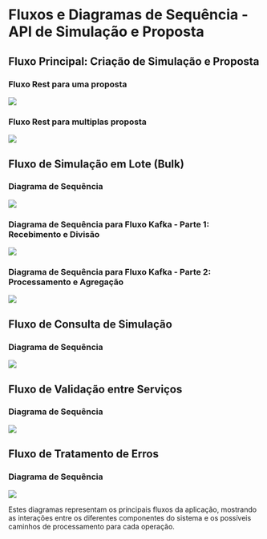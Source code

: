 # Fluxos e Diagramas de Sequência \- API de Simulação e Proposta

## Fluxo Principal: Criação de Simulação e Proposta

### Fluxo Rest para uma proposta

![](img/fluxo1.png)

### Fluxo Rest para multiplas proposta
![](img/fluxo2.png)

## Fluxo de Simulação em Lote (Bulk)

### Diagrama de Sequência

![](img/fluxo2.png)
### Diagrama de Sequência para Fluxo Kafka - Parte 1: Recebimento e Divisão

![](img/fluxo7.png)

### Diagrama de Sequência para Fluxo Kafka - Parte 2: Processamento e Agregação

![](img/fluxo8.png)

## Fluxo de Consulta de Simulação

### Diagrama de Sequência

![](img/fluxo3.png)

## Fluxo de Validação entre Serviços

### Diagrama de Sequência

![](img/fluxo4.png)

## Fluxo de Tratamento de Erros

### Diagrama de Sequência

![](img/fluxo5.png)

Estes diagramas representam os principais fluxos da aplicação, mostrando as interações entre os diferentes componentes do sistema e os possíveis caminhos de processamento para cada operação.  
